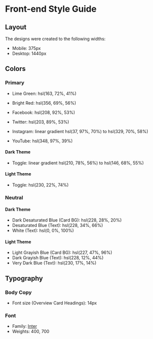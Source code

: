 # Front-end Style Guide

## Layout

The designs were created to the following widths:

- Mobile: 375px
- Desktop: 1440px

## Colors

### Primary

- Lime Green: hsl(163, 72%, 41%)
- Bright Red: hsl(356, 69%, 56%)

- Facebook: hsl(208, 92%, 53%)
- Twitter: hsl(203, 89%, 53%)
- Instagram: linear gradient hsl(37, 97%, 70%) to hsl(329, 70%, 58%)
- YouTube: hsl(348, 97%, 39%)

#### Dark Theme

- Toggle: linear gradient hsl(210, 78%, 56%) to hsl(146, 68%, 55%)

#### Light Theme

- Toggle: hsl(230, 22%, 74%)

### Neutral

#### Dark Theme

<!-- - Very Dark Blue (BG): hsl(230, 17%, 14%) -->
<!-- - Very Dark Blue (Top BG Pattern): hsl(232, 19%, 15%) -->
- Dark Desaturated Blue (Card BG): hsl(228, 28%, 20%)
- Desaturated Blue (Text): hsl(228, 34%, 66%)
- White (Text): hsl(0, 0%, 100%)

#### Light Theme

<!-- - White (BG): hsl(0, 0%, 100%) -->
<!-- - Very Pale Blue (Top BG Pattern): hsl(225, 100%, 98%) -->
- Light Grayish Blue (Card BG): hsl(227, 47%, 96%)
- Dark Grayish Blue (Text): hsl(228, 12%, 44%)
- Very Dark Blue (Text): hsl(230, 17%, 14%)

## Typography

### Body Copy

- Font size (Overview Card Headings): 14px

### Font

- Family: [Inter](https://fonts.google.com/specimen/Inter)
- Weights: 400, 700
